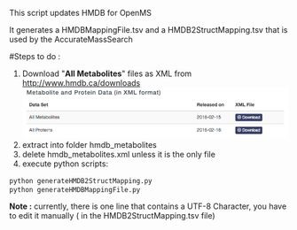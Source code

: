 This script updates HMDB for OpenMS

It generates a HMDBMappingFile.tsv and a HMDB2StructMapping.tsv that is used by the AccurateMassSearch

#Steps to do :  
 
1. Download "**All Metabolites**" files as XML from http://www.hmdb.ca/downloads   
![image](hmdb_download.png)
2. extract into folder hmdb_metabolites  
3. delete hmdb_metabolites.xml unless it is the only file
4. execute python scripts:  
```
python generateHMDB2StructMapping.py 
python generateHMDBMappingFile.py
```

**Note :** 
currently, there is one line that contains a UTF-8 Character, you have to edit it manually ( in the HMDB2StructMapping.tsv file)

